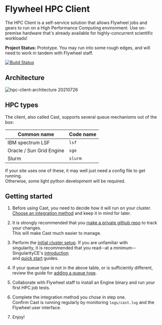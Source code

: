 # Flywheel HPC Client

The HPC Client is a self-service solution that allows Flywheel jobs and gears to run on a High Performance Computing environment. Use on-premise hardware that's already available for highly-concurrent scientific workloads!

**Project Status:** Prototype. You may run into some rough edges, and will need to work in tandem with Flywheel staff.

[![Build Status](https://github.com/flywheel-io/hpc-client/actions/workflows/build.yml/badge.svg)](https://github.com/flywheel-io/hpc-client/actions)

## Architecture

![hpc-client-architecture 20210726](https://user-images.githubusercontent.com/75435671/127048966-af0582f7-10dc-451c-b955-4d5ab50eaf08.png)

## HPC types

The client, also called Cast, supports several queue mechanisms out of the box:

| Common name              | Code name |
| -------------------------| ----------|
| IBM spectrum LSF         | `lsf`     |
| Oracle / Sun Grid Engine | `sge`     |
| Slurm                    | `slurm`   |

If your site uses one of these, it may well just need a config file to get running.<br/>
Otherwise, some light python development will be required.

## Getting started

1. Before using Cast, you need to decide how it will run on your cluster.<br/>
[Choose an integration method](doc/1-choose-an-integration-method.md) and keep it in mind for later.

2. It is strongly recommended that you [make a private github repo](doc/2-tracking-changes-privately.md) to track your changes.<br/>
This will make Cast much easier to manage.

3. Perform the [initial cluster setup](doc/3-cluster-install.md). If you are unfamiliar with <br/>
singularity, it is recommended that you read--at a minimum--SingularityCE's [introduction](https://sylabs.io/guides/latest/user-guide/introduction.html) <br/>
   and [quick start](https://sylabs.io/guides/latest/user-guide/quick_start.html) guides.
   

4. If your queue type is not in the above table, or is sufficiently different, review the guide for [adding a queue type](doc/4-development-guide.md).

5. Collaborate with Flywheel staff to install an Engine binary and run your first HPC job tests.

6. Complete the integration method you chose in step one.<br/>
Confirm Cast is running regularly by monitoring `logs/cast.log` and the Flywheel user interface.

7. Enjoy!
